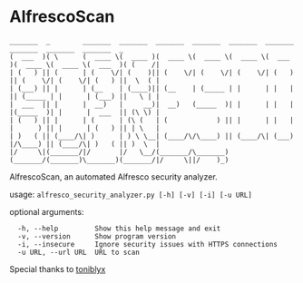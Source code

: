 # AlfrescoScan
                   
```
_______  _        _______  _______  _______  _______  _______  _______  _______  _______  _______  _       
(  ___  )( \      (  ____ \(  ____ )(  ____ \(  ____ \(  ____ \(  ___  )(  ____ \(  ____ \(  ___  )( (    /|
| (   ) || (      | (    \/| (    )|| (    \/| (    \/| (    \/| (   ) || (    \/| (    \/| (   ) ||  \  ( |
| (___) || |      | (__    | (____)|| (__    | (_____ | |      | |   | || (_____ | |      | (___) ||   \ | |
|  ___  || |      |  __)   |     __)|  __)   (_____  )| |      | |   | |(_____  )| |      |  ___  || (\ \) |
| (   ) || |      | (      | (\ (   | (            ) || |      | |   | |      ) || |      | (   ) || | \   |
| )   ( || (____/\| )      | ) \ \__| (____/\/\____) || (____/\| (___) |/\____) || (____/\| )   ( || )  \  |
|/     \|(_______/|/       |/   \__/(_______/\_______)(_______/(_______)\_______)(_______/|/     \||/    )_)    
```

    
AlfrescoScan, an automated Alfresco security analyzer.

usage: `alfresco_security_analyzer.py [-h] [-v] [-i] [-u URL]`

optional arguments:  
```  
  -h, --help         Show this help message and exit  
  -v, --version      Show program version  
  -i, --insecure     Ignore security issues with HTTPS connections  
  -u URL, --url URL  URL to scan
```
  

Special thanks to [toniblyx](https://github.com/toniblyx)

